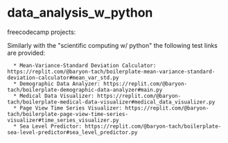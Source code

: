 # data_analysis_w_python
freecodecamp projects:

Similarly with the "scientific computing w/ python" the following test links are provided:
      
      * Mean-Variance-Standard Deviation Calculator: https://replit.com/@baryon-tach/boilerplate-mean-variance-standard-deviation-calculator#mean_var_std.py
      * Demographic Data Analyzer: https://replit.com/@baryon-tach/boilerplate-demographic-data-analyzer#main.py
      * Medical Data Visualizer: https://replit.com/@baryon-tach/boilerplate-medical-data-visualizer#medical_data_visualizer.py
      * Page View Time Series Visualizer: https://replit.com/@baryon-tach/boilerplate-page-view-time-series-visualizer#time_series_visualizer.py
      * Sea Level Predictor: https://replit.com/@baryon-tach/boilerplate-sea-level-predictor#sea_level_predictor.py
